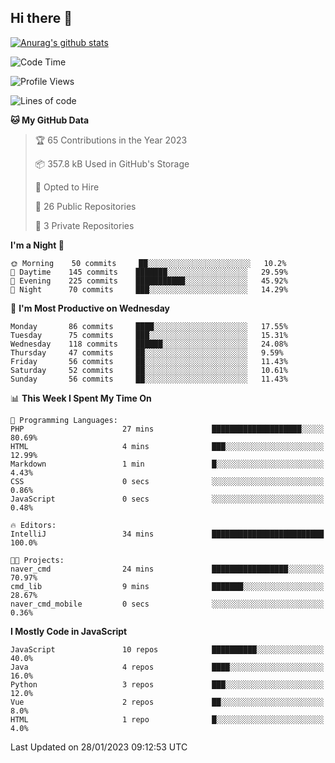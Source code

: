 ## Hi there 👋

[![Anurag's github stats](https://github-readme-stats.vercel.app/api?username=Songwonseok)](https://github.com/anuraghazra/github-readme-stats)



<!--START_SECTION:waka-->
![Code Time](http://img.shields.io/badge/Code%20Time-2%2C034%20hrs%2056%20mins-blue)

![Profile Views](http://img.shields.io/badge/Profile%20Views-16-blue)

![Lines of code](https://img.shields.io/badge/From%20Hello%20World%20I%27ve%20Written-3%20Million%20lines%20of%20code-blue)

**🐱 My GitHub Data** 

> 🏆 65 Contributions in the Year 2023
 > 
> 📦 357.8 kB Used in GitHub's Storage 
 > 
> 💼 Opted to Hire
 > 
> 📜 26 Public Repositories 
 > 
> 🔑 3 Private Repositories  
 > 
**I'm a Night 🦉** 

```text
🌞 Morning    50 commits     ██░░░░░░░░░░░░░░░░░░░░░░░   10.2% 
🌆 Daytime    145 commits    ███████░░░░░░░░░░░░░░░░░░   29.59% 
🌃 Evening    225 commits    ███████████░░░░░░░░░░░░░░   45.92% 
🌙 Night      70 commits     ███░░░░░░░░░░░░░░░░░░░░░░   14.29%

```
📅 **I'm Most Productive on Wednesday** 

```text
Monday       86 commits     ████░░░░░░░░░░░░░░░░░░░░░   17.55% 
Tuesday      75 commits     ███░░░░░░░░░░░░░░░░░░░░░░   15.31% 
Wednesday    118 commits    ██████░░░░░░░░░░░░░░░░░░░   24.08% 
Thursday     47 commits     ██░░░░░░░░░░░░░░░░░░░░░░░   9.59% 
Friday       56 commits     ██░░░░░░░░░░░░░░░░░░░░░░░   11.43% 
Saturday     52 commits     ██░░░░░░░░░░░░░░░░░░░░░░░   10.61% 
Sunday       56 commits     ██░░░░░░░░░░░░░░░░░░░░░░░   11.43%

```


📊 **This Week I Spent My Time On** 

```text
💬 Programming Languages: 
PHP                      27 mins             ████████████████████░░░░░   80.69% 
HTML                     4 mins              ███░░░░░░░░░░░░░░░░░░░░░░   12.99% 
Markdown                 1 min               █░░░░░░░░░░░░░░░░░░░░░░░░   4.43% 
CSS                      0 secs              ░░░░░░░░░░░░░░░░░░░░░░░░░   0.86% 
JavaScript               0 secs              ░░░░░░░░░░░░░░░░░░░░░░░░░   0.48%

🔥 Editors: 
IntelliJ                 34 mins             █████████████████████████   100.0%

🐱‍💻 Projects: 
naver_cmd                24 mins             █████████████████░░░░░░░░   70.97% 
cmd_lib                  9 mins              ███████░░░░░░░░░░░░░░░░░░   28.67% 
naver_cmd_mobile         0 secs              ░░░░░░░░░░░░░░░░░░░░░░░░░   0.36%

```

**I Mostly Code in JavaScript** 

```text
JavaScript               10 repos            ██████████░░░░░░░░░░░░░░░   40.0% 
Java                     4 repos             ████░░░░░░░░░░░░░░░░░░░░░   16.0% 
Python                   3 repos             ███░░░░░░░░░░░░░░░░░░░░░░   12.0% 
Vue                      2 repos             ██░░░░░░░░░░░░░░░░░░░░░░░   8.0% 
HTML                     1 repo              █░░░░░░░░░░░░░░░░░░░░░░░░   4.0%

```



 Last Updated on 28/01/2023 09:12:53 UTC
<!--END_SECTION:waka-->
